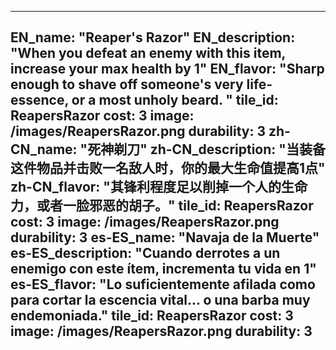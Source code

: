 ---

EN_name: "Reaper's Razor"
EN_description: "When you defeat an enemy with this item, increase your max health by 1"
EN_flavor: "Sharp enough to shave off someone's very life-essence, or a most unholy beard. "
tile_id: ReapersRazor
cost: 3
image: /images/ReapersRazor.png
durability: 3
zh-CN_name: "死神剃刀"
zh-CN_description: "当装备这件物品并击败一名敌人时，你的最大生命值提高1点"
zh-CN_flavor: "其锋利程度足以削掉一个人的生命力，或者一脸邪恶的胡子。"
tile_id: ReapersRazor
cost: 3
image: /images/ReapersRazor.png
durability: 3
es-ES_name: "Navaja de la Muerte"
es-ES_description: "Cuando derrotes a un enemigo con este ítem, incrementa tu vida en 1"
es-ES_flavor: "Lo suficientemente afilada como para cortar la escencia vital... o una barba muy endemoniada."
tile_id: ReapersRazor
cost: 3
image: /images/ReapersRazor.png
durability: 3
---
